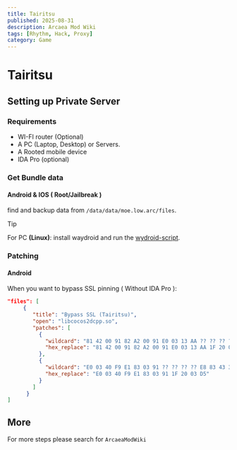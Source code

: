```yaml
---
title: Tairitsu
published: 2025-08-31
description: Arcaea Mod Wiki
tags: [Rhythm, Hack, Proxy]
category: Game
---
```


# Tairitsu

## Setting up Private Server

### Requirements

- WI-FI router (Optional)
- A PC (Laptop, Desktop) or Servers.
- A Rooted mobile device
- IDA Pro (optional)

### Get Bundle data

#### Android & IOS ( Root/Jailbreak )

find and backup data from `/data/data/moe.low.arc/files`.

> [!TIP]
> For PC **(Linux)**: install waydroid and run the [wydroid-script](https://github.com/casualsnek/waydroid_script).

### Patching

#### Android

When you want to bypass SSL pinning ( Without IDA Pro ):

```json
"files": [
     {
        "title": "Bypass SSL (Tairitsu)",
        "open": "libcocos2dcpp.so",
        "patches": [
          {
            "wildcard": "81 42 00 91 82 A2 00 91 E0 03 13 AA ?? ?? ?? ??",
            "hex_replace": "81 42 00 91 82 A2 00 91 E0 03 13 AA 1F 20 03 D5"
          },
          {
            "wildcard": "E0 03 40 F9 E1 83 03 91 ?? ?? ?? ?? E8 83 43 39",
            "hex_replace": "E0 03 40 F9 E1 83 03 91 1F 20 03 D5"
          }
        ]
      }
]
```

## More

For more steps please search for `ArcaeaModWiki`
